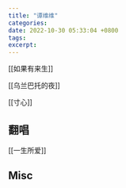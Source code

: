 ```yaml
---
title: "谭维维"
categories: 
date: 2022-10-30 05:33:04 +0800
tags: 
excerpt: 
---
```






[[如果有来生]]

[[乌兰巴托的夜]]

[[寸心]]


## 翻唱


[[一生所爱]]


## Misc



